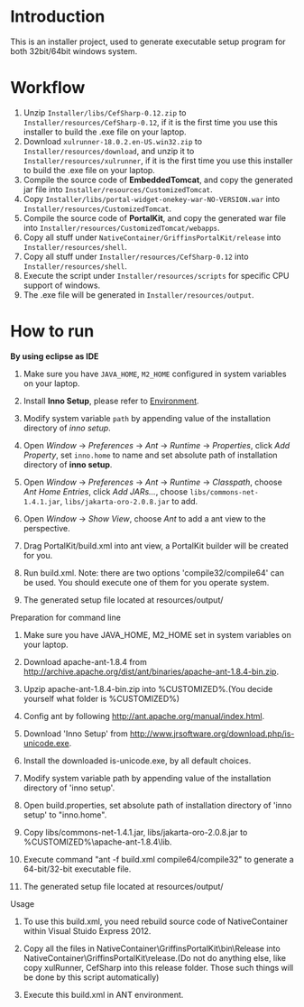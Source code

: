 Introduction
===========================
This is an installer project, used to generate executable setup program for both 32bit/64bit windows system.

Workflow
===========================
1. Unzip `Installer/libs/CefSharp-0.12.zip` to `Installer/resources/CefSharp-0.12`, if it is the first time you use this installer to build the .exe file on your laptop.
2. Download `xulrunner-18.0.2.en-US.win32.zip` to `Installer/resources/download`, and unzip it to `Installer/resources/xulrunner`, if it is the first time you use this installer to build the .exe file on your laptop.
3. Compile the source code of **EmbeddedTomcat**, and copy the generated jar file into `Installer/resources/CustomizedTomcat`.
4. Copy `Installer/libs/portal-widget-onekey-war-NO-VERSION.war` into `Installer/resources/CustomizedTomcat`.
5. Compile the source code of **PortalKit**, and copy the generated war file into `Installer/resources/CustomizedTomcat/webapps`.
6. Copy all stuff under `NativeContainer/GriffinsPortalKit/release` into `Installer/resources/shell`.
7. Copy all stuff under `Installer/resources/CefSharp-0.12` into `Installer/resources/shell`.
8. Execute the script under `Installer/resources/scripts` for specific CPU support of windows.
9. The .exe file will be generated in `Installer/resources/output`.

How to run
==========================
**By using eclipse as IDE**

1. Make sure you have `JAVA_HOME`, `M2_HOME` configured in system variables on your laptop.
2. Install **Inno Setup**, please refer to [Environment](https://github.com/etp-work/ThePower/blob/master/README.md#environment).
3. Modify system variable `path` by appending value of the installation directory of *inno setup*.
4. Open *Window* -> *Preferences* -> *Ant* -> *Runtime* -> *Properties*, click *Add Property*, set `inno.home` to name and set absolute path of installation directory of **inno setup**.
5. Open *Window* -> *Preferences* -> *Ant* -> *Runtime* -> *Classpath*, choose *Ant Home Entries*, click *Add JARs...*, choose `libs/commons-net-1.4.1.jar`, `libs/jakarta-oro-2.0.8.jar` to add.
6. Open *Window* -> *Show View*, choose *Ant* to add a ant view to the perspective.
7. Drag PortalKit/build.xml into ant view, a PortalKit builder will be created for you.
6. Run build.xml. Note: there are two options 'compile32/compile64' can be used. You should execute one of them for you operate system.

8. The generated setup file located at resources/output/


Preparation for command line

1.  Make sure you have JAVA_HOME, M2_HOME set in system variables on your laptop.

2.  Download apache-ant-1.8.4 from http://archive.apache.org/dist/ant/binaries/apache-ant-1.8.4-bin.zip.

3.  Upzip apache-ant-1.8.4-bin.zip into %CUSTOMIZED%.(You decide yourself what folder is %CUSTOMIZED%)

4.  Config ant by following http://ant.apache.org/manual/index.html.

5.  Download 'Inno Setup' from http://www.jrsoftware.org/download.php/is-unicode.exe.

6.  Install the downloaded is-unicode.exe, by all default choices.

7.  Modify system variable path by appending value of the installation directory of 'inno setup'.

8.  Open build.properties, set absolute path of installation directory of 'inno setup' to "inno.home".

9.  Copy libs/commons-net-1.4.1.jar, libs/jakarta-oro-2.0.8.jar to %CUSTOMIZED%\apache-ant-1.8.4\lib.

10.  Execute command "ant -f build.xml compile64/compile32" to generate a 64-bit/32-bit executable file.

11. The generated setup file located at resources/output/


Usage

1. To use this build.xml, you need rebuild source code of NativeContainer within Visual Stuido Express 2012.

2. Copy all the files in NativeContainer\GriffinsPortalKit\bin\Release into NativeContainer\GriffinsPortalKit\release.(Do not do anything else, like copy xulRunner, CefSharp into this release folder. Those such things will be done by this script automatically)

3. Execute this build.xml in ANT environment.
